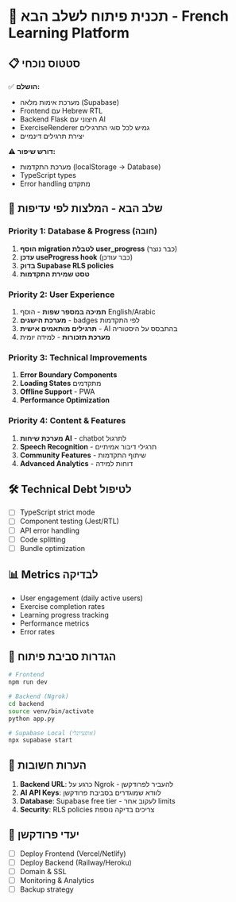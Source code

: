 # 🚀 תכנית פיתוח לשלב הבא - French Learning Platform

## 📋 סטטוס נוכחי
✅ **הושלם:**
- מערכת אימות מלאה (Supabase)
- Frontend עם Hebrew RTL
- Backend Flask חיצוני עם AI
- ExerciseRenderer גמיש לכל סוגי התרגילים
- יצירת תרגילים דינמיים

⚠️ **דורש שיפור:**
- מערכת התקדמות (localStorage -> Database)
- TypeScript types
- Error handling מתקדם

## 🎯 שלב הבא - המלצות לפי עדיפות

### Priority 1: Database & Progress (חובה)
1. **הוסף migration לטבלת user_progress** (כבר נוצר)
2. **עדכן useProgress hook** (כבר עודכן)
3. **בדוק Supabase RLS policies**
4. **טסט שמירת התקדמות**

### Priority 2: User Experience
1. **תמיכה במספר שפות** - הוסף English/Arabic
2. **מערכת הישגים** - badges לפי התקדמות
3. **תרגילים מותאמים אישית** - AI בהתבסס על היסטוריה
4. **מערכת תזכורות** - למידה יומית

### Priority 3: Technical Improvements
1. **Error Boundary Components**
2. **Loading States** מתקדמים
3. **Offline Support** - PWA
4. **Performance Optimization**

### Priority 4: Content & Features
1. **מערכת שיחות AI** - chatbot לתרגול
2. **Speech Recognition** - תרגילי דיבור אמיתיים
3. **Community Features** - שיתוף התקדמות
4. **Advanced Analytics** - דוחות למידה

## 🛠️ Technical Debt לטיפול
- [ ] TypeScript strict mode
- [ ] Component testing (Jest/RTL)
- [ ] API error handling
- [ ] Code splitting
- [ ] Bundle optimization

## 📊 Metrics לבדיקה
- User engagement (daily active users)
- Exercise completion rates
- Learning progress tracking
- Performance metrics
- Error rates

## 🔧 הגדרות סביבת פיתוח
```bash
# Frontend
npm run dev

# Backend (Ngrok)
cd backend
source venv/bin/activate
python app.py

# Supabase Local (אופציונלי)
npx supabase start
```

## 📝 הערות חשובות
1. **Backend URL**: כרגע על Ngrok - להעביר לפרודקשן
2. **AI API Keys**: לוודא שמוגדרים בסביבת פרודקשן
3. **Database**: Supabase free tier - לעקוב אחר limits
4. **Security**: RLS policies צריכים בדיקה נוספת

## 🎯 יעדי פרודקשן
- [ ] Deploy Frontend (Vercel/Netlify)
- [ ] Deploy Backend (Railway/Heroku)
- [ ] Domain & SSL
- [ ] Monitoring & Analytics
- [ ] Backup strategy
